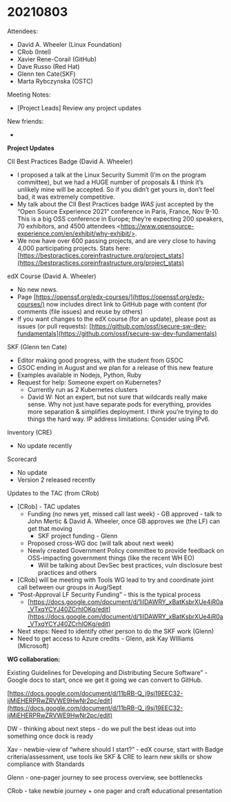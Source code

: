 # 20210803

Attendees:

* David A. Wheeler (Linux Foundation)
* CRob (Intel)
* Xavier Rene-Corail (GitHub)
* Dave Russo (Red Hat)
* Glenn ten Cate(SKF)
* Marta Rybczynska (OSTC)

Meeting Notes:

* [Project Leads] Review any project updates

New friends:

* 

**Project Updates**

CII Best Practices Badge (David A. Wheeler)

* I proposed a talk at the Linux Security Summit (I’m on the program committee), but we had a HUGE number of proposals & I think it’s unlikely mine will be accepted. So if you didn’t get yours in, don’t feel bad, it was extremely competitive.
* My talk about the CII Best Practices badge *WAS* just accepted by the “Open Source Experience 2021” conference in Paris, France, Nov 9-10. This is a big OSS conference in Europe; they’re expecting 200 speakers, 70 exhibitors, and 4500 attendees &lt;https://www.opensource-experience.com/en/exhibit/why-exhibit/>.
* We now have over 600 passing projects, and are very close to having 4,000 participating projects. Stats here:  [https://bestpractices.coreinfrastructure.org/project_stats](https://bestpractices.coreinfrastructure.org/project_stats)

edX Course (David A. Wheeler)

* No new news.
* Page [https://openssf.org/edx-courses/](https://openssf.org/edx-courses/) now includes direct link to GitHub page with content (for comments (file issues) and reuse by others)
* If you want changes to the edX course (for an update), please post as issues (or pull requests): [https://github.com/ossf/secure-sw-dev-fundamentals](https://github.com/ossf/secure-sw-dev-fundamentals)

SKF (Glenn ten Cate)

* Editor making good progress, with the student from GSOC
* GSOC ending in August and we plan for a release of this new feature
* Examples available in Nodejs, Python, Ruby 
* Request for help: Someone expert on Kubernetes? 
    * Currently run as 2 Kubernetes clusters
    * David W: Not an expert, but not sure that wildcards really make sense. Why not just have separate pods for everything, provides more separation & simplifies deployment. I think you’re trying to do things the hard way. IP address limitations: Consider using IPv6.

Inventory (CRE)

* No update recently

Scorecard

* No update 
* Version 2 released recently

Updates to the TAC (from CRob)

* [CRob] - TAC updates
    * Funding (no news yet, missed call last week) - GB approved - talk to John Mertic & David A. Wheeler, once GB approves we (the LF) can get that moving
        * SKF project funding - Glenn
    * Proposed cross-WG doc (will talk about next week)
    * Newly created Government Policy committee to provide feedback on OSS-impacting government things (like the recent WH EO)
        * Will be talking about DevSec best practices, vuln disclosure best practices and others
* [CRob] will be meeting with Tools WG lead to try and coordinate joint call between our groups in Aug/Sept
* “Post-Approval LF Security Funding” - this is the typical process
    * [https://docs.google.com/document/d/1iIDAWRY_xBatKsbrXUe4iR0a_VTxqYCYJ40ZCrhlOKg/edit](https://docs.google.com/document/d/1iIDAWRY_xBatKsbrXUe4iR0a_VTxqYCYJ40ZCrhlOKg/edit)
* Next steps: Need to identify other person to do the SKF work (Glenn)
* Need to get access to Azure credits - Glenn, ask Kay WIlliams (Microsoft)

**WG collaboration:**

Existing Guidelines for Developing and Distributing Secure Software” - Google docs to start, once we get it going we can convert to GitHub.

[https://docs.google.com/document/d/11bRB-Q_j9sj19EEC32-ijMiEHERPRwZRVWE9HwNr2pc/edit](https://docs.google.com/document/d/11bRB-Q_j9sj19EEC32-ijMiEHERPRwZRVWE9HwNr2pc/edit)

DW - thinking about next steps - do we pull the best ideas out into something once dock is ready

Xav - newbie-view of “where should I start?” - edX course, start with Badge criteria/assessment, use tools ike SKF & CRE to learn new skills or show compliance with Standards

Glenn - one-pager journey to see process overview, see bottlenecks

CRob - take newbie journey + one pager and craft educational presentation
